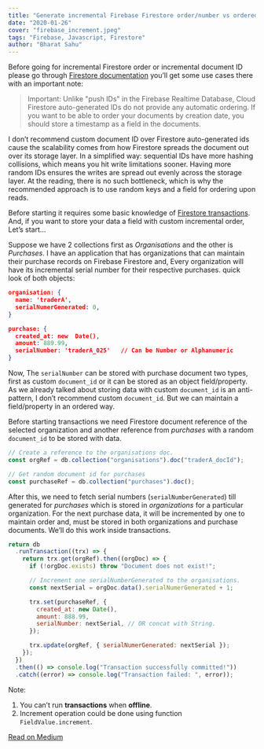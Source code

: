 ```yaml
---
title: "Generate incremental Firebase Firestore order/number vs ordered document ID"
date: "2020-01-26"
cover: "firebase_increment.jpeg"
tags: "Firebase, Javascript, Firestore"
author: "Bharat Sahu"
---
```


Before going for incremental Firestore order or incremental document ID please go through [Firestore documentation](https://firebase.google.com/docs/firestore/manage-data/add-data) you’ll get some use cases there with an important note:

> Important: Unlike "push IDs" in the Firebase Realtime Database, Cloud Firestore auto-generated IDs do not provide any automatic ordering. If you want to be able to order your documents by creation date, you should store a timestamp as a field in the documents.

I don’t recommend custom document ID over Firestore auto-generated ids cause the scalability comes from how Firestore spreads the document out over its storage layer. In a simplified way: sequential IDs have more hashing collisions, which means you hit write limitations sooner. Having more random IDs ensures the writes are spread out evenly across the storage layer. At the reading, there is no such bottleneck, which is why the recommended approach is to use random keys and a field for ordering upon reads.

Before starting it requires some basic knowledge of [Firestore transactions](https://firebase.google.com/docs/firestore/manage-data/transactions). And, if you want to store your data a field with custom incremental order, Let’s start…

Suppose we have 2 collections first as _Organisations_ and the other is _Purchases_. I have an application that has organizations that can maintain their purchase records on Firebase Firestore and, Every organization will have its incremental serial number for their respective purchases. quick look of both objects:

```json
organisation: {
  name: 'traderA',
  serialNumerGenerated: 0,
}
```

```json
purchase: {
  created_at: new  Date(),
  amount: 889.99,
  serialNumber: 'traderA_025'   // Can be Number or Alphanumeric
}
```

Now, The `serialNumber` can be stored with purchase document two types, first as custom `document_id` or it can be stored as an object field/property. As we already talked about storing data with custom `document_id` is an anti-pattern, I don’t recommend custom `document_id`. But we can maintain a field/property in an ordered way.

Before starting transactions we need Firestore document reference of the selected organization and another reference from _purchases_ with a random `document_id` to be stored with data.

```js
// Create a reference to the organisations doc.
const orgRef = db.collection("organisations").doc("traderA_docId");

// Get random document id for purchases
const purchaseRef = db.collection("purchases").doc();
```

After this, we need to fetch serial numbers (`serialNumberGenerated`) till generated for _purchases_ which is stored in _organizations_ for a particular organization. For the next purchase data, it will be incremented by one to maintain order and, must be stored in both organizations and purchase documents. We’ll do this work inside transactions.

```js
return db
  .runTransaction((trx) => {
    return trx.get(orgRef).then((orgDoc) => {
      if (!orgDoc.exists) throw "Document does not exist!";

      // Increment one serialNumberGenerated to the organisations.
      const nextSerial = orgDoc.data().serialNumerGenerated + 1;

      trx.set(purchaseRef, {
        created_at: new Date(),
        amount: 888.99,
        serialNumber: nextSerial, // OR concat with String.
      });

      trx.update(orgRef, { serialNumerGenerated: nextSerial });
    });
  })
  .then(() => console.log("Transaction successfully committed!"))
  .catch((error) => console.log("Transaction failed: ", error));
```

Note:

1. You can’t run **transactions** when **offline**.
2. Increment operation could be done using function `FieldValue.increment`.

[Read on Medium](https://medium.com/@BHAR4T/generate-incremental-firebase-firestore-order-number-vs-ordered-document-id-d03e0ce9d4a5)
